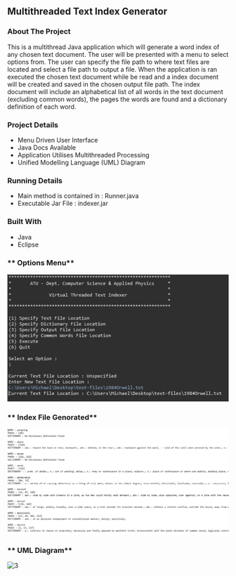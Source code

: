 ## Multithreaded Text Index Generator


### **About The Project**
This is a multithread Java application which will generate a word index of any chosen text document. The user will be presented with a menu to select options from. The user can specify the file path to where text files are located and select a file path to output a file. When the application is ran executed the chosen text document while be read and a index document will be created and saved in the chosen output file path. The index document will include an alphabetical list of all words in the text document (excluding common words), the pages the words are found and a dictionary definition of each word.


### **Project Details**
- Menu Driven User Interface
- Java Docs Available
- Application Utilises Multithreaded Processing
- Unified Modelling Language (UML) Diagram

### **Running Details**
- Main method is contained in : Runner.java
- Executable Jar File : indexer.jar

### **Built With**
- Java
- Eclipse

### ** Options Menu**
![1](/assets/optionsmenu.png)

### ** Index File Genorated**
![2](/assets/indexfile.png)

### ** UML Diagram**
![3](/assets/umldiagram.png)


